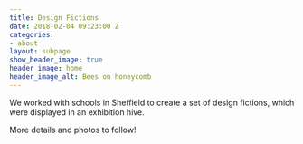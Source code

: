 ```yaml
---
title: Design Fictions
date: 2018-02-04 09:23:00 Z
categories:
- about
layout: subpage
show_header_image: true
header_image: home
header_image_alt: Bees on honeycomb
---
```


We worked with schools in Sheffield to create a set of design fictions, which were displayed in an exhibition hive.

More details and photos to follow!
